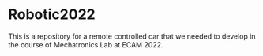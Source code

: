 # Robotic2022
This is a repository for a remote controlled car that we needed to develop in the course of Mechatronics Lab at ECAM 2022.
